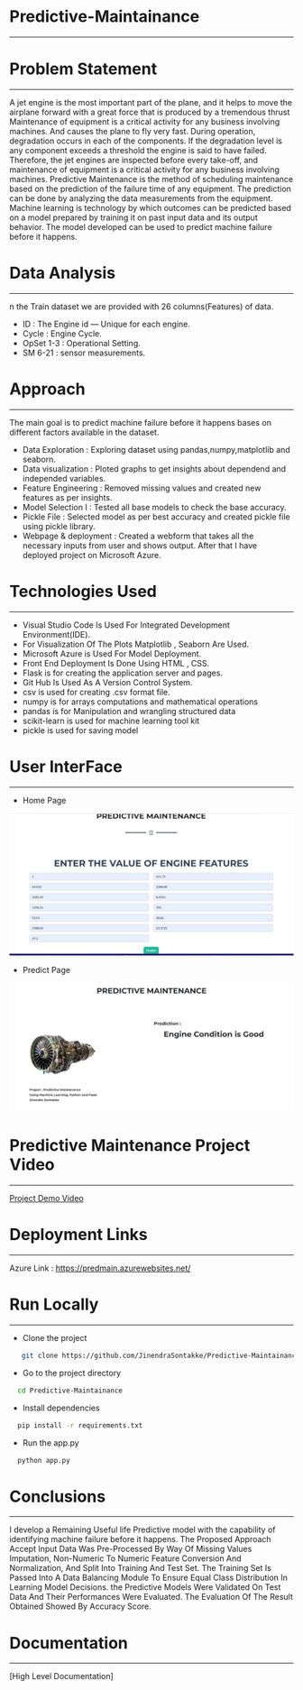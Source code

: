 # Predictive-Maintainance
----------------------------------------------------------------------------------------------------------------------------------------------------------------------

# Problem Statement
-------------------------------------------------------------------------------------------------------------------------------------------------------------------------------

A jet engine is the most important part of the plane, and it helps to move the airplane forward with a great force that is produced by a tremendous thrust Maintenance of equipment is a critical activity for any business involving machines. And causes the plane to fly very fast. During operation, degradation occurs in each of the components. If the degradation level is any component exceeds a threshold the engine is said to have failed. Therefore, the jet engines are inspected before every take-off, and maintenance of equipment is a critical activity for any business involving machines. Predictive Maintenance is the method of scheduling maintenance based on the prediction of the failure time of any equipment. The prediction can be done by analyzing the data measurements from the equipment. Machine learning is technology by which outcomes can be predicted based on a model prepared by training it on past input data and its output behavior. The model developed can be used to predict machine failure before it happens.

# Data Analysis
----------------------------------------------------------------------------------------------------------------------------------------------------------------------------

n the Train dataset we are provided with 26 columns(Features) of data.

* ID : The Engine id — Unique for each engine.
* Cycle : Engine Cycle.
* OpSet 1-3 : Operational Setting.
* SM 6-21 : sensor measurements.

# Approach
--------------------------------------------------------------------------------------------------------------------------------------------------------------------------------

The main goal is to predict machine failure before it happens bases on different factors available in the dataset.

* Data Exploration : Exploring dataset using pandas,numpy,matplotlib and seaborn.
* Data visualization : Ploted graphs to get insights about dependend and independed variables.
* Feature Engineering : Removed missing values and created new features as per insights.
* Model Selection I : Tested all base models to check the base accuracy.
* Pickle File : Selected model as per best accuracy and created pickle file using pickle library.
* Webpage & deployment : Created a webform that takes all the necessary inputs from user and shows output. After that I have deployed project on Microsoft Azure.


# Technologies Used
-------------------------------------------------------------------------------------------------------------------------------------------------------------

* Visual Studio Code Is Used For Integrated Development Environment(IDE).
* For Visualization Of The Plots Matplotlib , Seaborn Are Used.
* Microsoft Azure is Used For Model Deployment.
* Front End Deployment Is Done Using HTML , CSS.
* Flask is for creating the application server and pages.
* Git Hub Is Used As A Version Control System.
* csv is used for creating .csv format file.
* numpy is for arrays computations and mathematical operations
* pandas is for Manipulation and wrangling structured data
* scikit-learn is used for machine learning tool kit
* pickle is used for saving model

# User InterFace 
------------------------------------------------------------------------------------------------------------------------------------------------------------------------------

* Home Page 

<p align="center">
  <img src="https://raw.githubusercontent.com/JinendraSontakke/Predictive-Maintainance/main/IMG/home%20(1).jpg" width='600px'>
</p>

* Predict Page
<p align="center">
  <img src="https://raw.githubusercontent.com/JinendraSontakke/Predictive-Maintainance/main/IMG/predict.jpg" width='600px'>
</p>


# Predictive Maintenance Project Video 
-----------------------------------------------------------------------------------------------------------------------------------------------------



  [Project Demo Video](https://youtu.be/4G2rwHDW2fo)



# Deployment Links
----------------------------------------------------------------------------------------------------------------------------------------------------------------------------
 
 
 Azure Link : https://predmain.azurewebsites.net/
 
 # Run Locally
------------------------------------------------------------------------------------------------------------------------------------------------------------------------

* Clone the project
```bash
   git clone https://github.com/JinendraSontakke/Predictive-Maintainance
```
* Go to the project directory
```bash
  cd Predictive-Maintainance
```
* Install dependencies
```bash
  pip install -r requirements.txt
```
* Run the app.py
```bash
  python app.py
```

# Conclusions
-------------------------------------------------------------------------------------------------------------------------------------------------------------------

I develop a Remaining Useful life Predictive model with the capability of identifying machine failure before it happens. The Proposed Approach Accept Input Data Was Pre-Processed By Way Of Missing Values Imputation, Non-Numeric To Numeric Feature Conversion And Normalization, And Split Into Training And Test Set. The Training Set Is Passed Into A Data Balancing Module To Ensure Equal Class Distribution In Learning Model Decisions. the Predictive Models Were Validated On Test Data And Their Performances Were Evaluated. The Evaluation Of The Result Obtained Showed By Accuracy Score.

# Documentation
--------------------------------------------------------------------------------------------------------------------------------------------------------------------------

[High Level Documentation]


